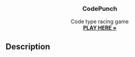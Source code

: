 <br />
<p align="center">
  <h3 align="center"> CodePunch </h3>

  <p align="center">
      Code type racing game <br />
    <a href="https://blakley.github.io/CodePunch/"><strong>PLAY HERE »</strong></a>
    <br />
  </p>
</p>


## Description
